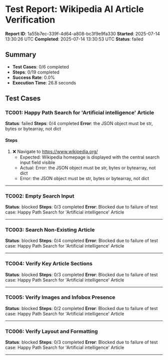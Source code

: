 # Test Report: Wikipedia AI Article Verification

**Report ID**: 1a55b7ec-339f-4d64-a808-bc3f9e9fa330
**Started**: 2025-07-14 13:30:26 UTC
**Completed**: 2025-07-14 13:30:53 UTC
**Status**: failed

## Summary

- **Test Cases**: 0/6 completed
- **Steps**: 0/19 completed
- **Success Rate**: 0.0%
- **Execution Time**: 26.8 seconds

## Test Cases

### TC001: Happy Path Search for 'Artificial intelligence' Article
**Status**: failed
**Steps**: 0/4 completed
**Error**: the JSON object must be str, bytes or bytearray, not dict

#### Steps
1. ❌ Navigate to https://www.wikipedia.org/
   - Expected: Wikipedia homepage is displayed with the central search input field visible
   - Actual: Error: the JSON object must be str, bytes or bytearray, not dict
   - Error: the JSON object must be str, bytes or bytearray, not dict

---

### TC002: Empty Search Input
**Status**: blocked
**Steps**: 0/3 completed
**Error**: Blocked due to failure of test case: Happy Path Search for 'Artificial intelligence' Article

---

### TC003: Search Non-Existing Article
**Status**: blocked
**Steps**: 0/4 completed
**Error**: Blocked due to failure of test case: Happy Path Search for 'Artificial intelligence' Article

---

### TC004: Verify Key Article Sections
**Status**: blocked
**Steps**: 0/3 completed
**Error**: Blocked due to failure of test case: Happy Path Search for 'Artificial intelligence' Article

---

### TC005: Verify Images and Infobox Presence
**Status**: blocked
**Steps**: 0/2 completed
**Error**: Blocked due to failure of test case: Happy Path Search for 'Artificial intelligence' Article

---

### TC006: Verify Layout and Formatting
**Status**: blocked
**Steps**: 0/3 completed
**Error**: Blocked due to failure of test case: Happy Path Search for 'Artificial intelligence' Article

---

